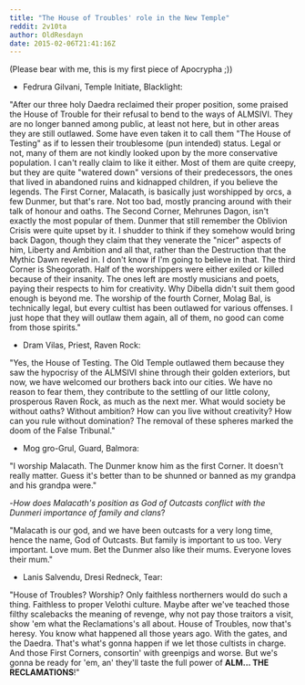 ```yaml
---
title: "The House of Troubles' role in the New Temple"
reddit: 2v10ta
author: OldResdayn
date: 2015-02-06T21:41:16Z
---
```


(Please bear with me, this is my first piece of Apocrypha ;))


+ Fedrura Gilvani, Temple Initiate, Blacklight:

"After our three holy Daedra reclaimed their proper position, some praised the House of Trouble for their refusal to bend to the ways of ALMSIVI. They are no longer banned among public, at least not here, but in other areas they are still outlawed. Some have even taken it to call them "The House of Testing" as if to lessen their troublesome (pun intended) status. Legal or not, many of them are not kindly looked upon by the more conservative population. I can't really claim to like it either. Most of them are quite creepy, but they are quite "watered down" versions of their predecessors, the ones that lived in abandoned ruins and kidnapped children, if you believe the legends. The First Corner, Malacath, is basically just worshipped by orcs, a few Dunmer, but that's rare. Not too bad, mostly prancing around with their talk of honour and oaths. The Second Corner, Mehrunes Dagon, isn't exactly the most popular of them. Dunmer that still remember the Oblivion Crisis were quite upset by it. I shudder to think if they somehow would bring back Dagon, though they claim that they venerate the "nicer" aspects of him, Liberty and Ambition and all that, rather than the Destruction that the Mythic Dawn reveled in. I don't know if I'm going to believe in that. The third Corner is Sheogorath. Half of the worshippers were either exiled or killed because of their insanity. The ones left are mostly musicians and poets, paying their respects to him for creativity. Why Dibella didn't suit them good enough is beyond me. The worship of the fourth Corner, Molag Bal, is technically legal, but every cultist has been outlawed for various offenses. I just hope that they will outlaw them again, all of them, no good can come from those spirits."

+ Dram Vilas, Priest, Raven Rock:

"Yes, the House of Testing. The Old Temple outlawed them because they saw the hypocrisy of the ALMSIVI shine through their golden exteriors, but now, we have welcomed our brothers back into our cities. We have no reason to fear them, they contribute to the settling of our little colony, prosperous Raven Rock, as much as the next mer. What would society be without oaths? Without ambition? How can you live without creativity? How can you rule without domination? The removal of these spheres marked the doom of the False Tribunal."

+ Mog gro-Grul, Guard, Balmora:

"I worship Malacath. The Dunmer know him as the first Corner. It doesn't really matter. Guess it's better than to be shunned or banned as my grandpa and his grandpa were." 

-*How does Malacath's position as God of Outcasts conflict with the Dunmeri importance of family and clans*?

"Malacath is our god, and we have been outcasts for a very long time, hence the name, God of Outcasts. But family is important to us too. Very important. Love mum. Bet the Dunmer also like their mums. Everyone loves their mum."

+ Lanis Salvendu, Dresi Redneck, Tear:

"House of Troubles? Worship? Only faithless northerners would do such a thing. Faithless to proper Velothi culture. Maybe after we've teached those filthy scalebacks the meaning of revenge, why not pay those traitors a visit, show 'em what the Reclamations's all about. House of Troubles, now that's heresy. You know what happened all those years ago. With the gates, and the Daedra. That's what's gonna happen if we let those cultists in charge. And those First Corners, consortin' with greenpigs and worse. But we's gonna be ready for 'em, an' they'll taste the full power of **ALM... THE RECLAMATIONS**!"

